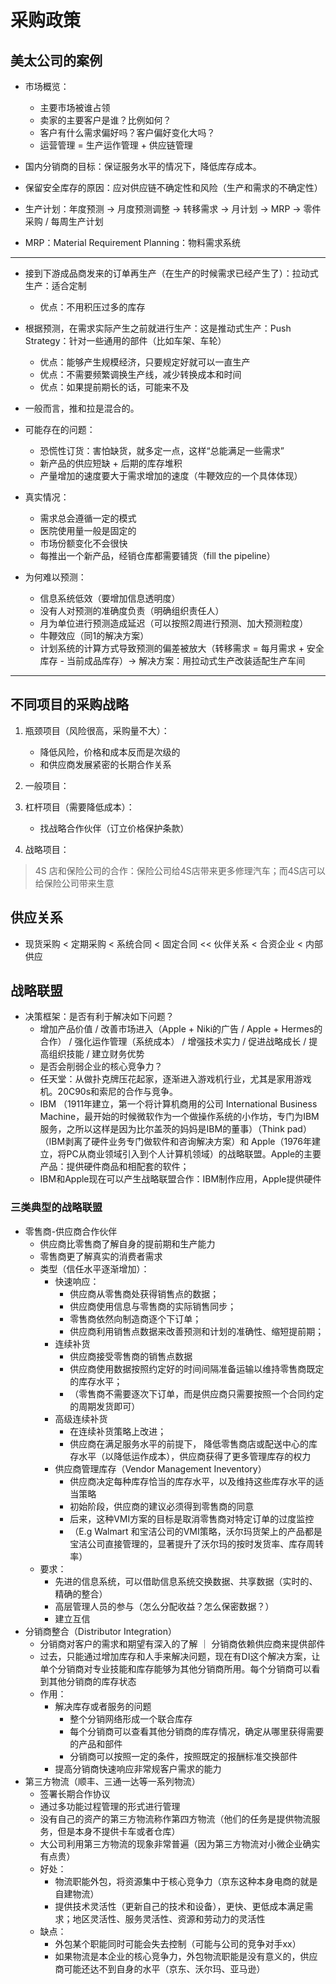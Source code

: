 # 采购政策


## 美太公司的案例

- 市场概览：
    - 主要市场被谁占领
    - 卖家的主要客户是谁？比例如何？
    - 客户有什么需求偏好吗？客户偏好变化大吗？
    - 运营管理 = 生产运作管理 + 供应链管理


- 国内分销商的目标：保证服务水平的情况下，降低库存成本。
- 保留安全库存的原因：应对供应链不确定性和风险（生产和需求的不确定性）
- 生产计划：年度预测 -> 月度预测调整 -> 转移需求 -> 月计划 -> MRP -> 零件采购 / 每周生产计划 
- MRP：Material Requirement Planning：物料需求系统

---------------

- 接到下游成品商发来的订单再生产（在生产的时候需求已经产生了）：拉动式生产：适合定制
    - 优点：不用积压过多的库存
- 根据预测，在需求实际产生之前就进行生产：这是推动式生产：Push Strategy：针对一些通用的部件（比如车架、车轮）
    - 优点：能够产生规模经济，只要规定好就可以一直生产
    - 优点：不需要频繁调换生产线，减少转换成本和时间
    - 优点：如果提前期长的话，可能来不及
- 一般而言，推和拉是混合的。


- 可能存在的问题：
    - 恐慌性订货：害怕缺货，就多定一点，这样“总能满足一些需求”
    - 新产品的供应短缺 + 后期的库存堆积
    - 产量增加的速度要大于需求增加的速度（牛鞭效应的一个具体体现）

- 真实情况：
    - 需求总会遵循一定的模式
    - 医院使用量一般是固定的
    - 市场份额变化不会很快
    - 每推出一个新产品，经销仓库都需要铺货（fill the pipeline）

- 为何难以预测：
    - 信息系统低效（要增加信息透明度）
    - 没有人对预测的准确度负责（明确组织责任人）
    - 月为单位进行预测造成延迟（可以按照2周进行预测、加大预测粒度）
    - 牛鞭效应（同1的解决方案）
    - 计划系统的计算方式导致预测的偏差被放大（转移需求 = 每月需求 + 安全库存 - 当前成品库存）-> 解决方案：用拉动式生产改装适配生产车间



---------------



## 不同项目的采购战略

1. 瓶颈项目（风险很高，采购量不大）：
    - 降低风险，价格和成本反而是次级的
    - 和供应商发展紧密的长期合作关系

2. 一般项目：
3. 杠杆项目（需要降低成本）：
   - 找战略合作伙伴（订立价格保护条款）
4. 战略项目：

> 4S 店和保险公司的合作：保险公司给4S店带来更多修理汽车；而4S店可以给保险公司带来生意


## 供应关系

- 现货采购 < 定期采购 < 系统合同 < 固定合同 << 伙伴关系 < 合资企业 < 内部供应



## 战略联盟

- 决策框架：是否有利于解决如下问题？
    - 增加产品价值 / 改善市场进入（Apple + Niki的广告 / Apple + Hermes的合作） / 强化运作管理（系统成本） / 增强技术实力 / 促进战略成长 / 提高组织技能 / 建立财务优势
    - 是否会削弱企业的核心竞争力？
    - 任天堂：从做扑克牌压花起家，逐渐进入游戏机行业，尤其是家用游戏机。20C90s和索尼的合作与竞争。
    - IBM （1911年建立，第一个将计算机商用的公司 International Business Machine，最开始的时候微软作为一个做操作系统的小作坊，专门为IBM服务，之所以这样是因为比尔盖茨的妈妈是IBM的董事）（Think pad）（IBM剥离了硬件业务专门做软件和咨询解决方案）和 Apple（1976年建立，将PC从商业领域引入到个人计算机领域）的战略联盟。Apple的主要产品：提供硬件商品和相配套的软件；
    - IBM和Apple现在可以产生战略联盟合作：IBM制作应用，Apple提供硬件

### 三类典型的战略联盟

- 零售商-供应商合作伙伴
    - 供应商比零售商了解自身的提前期和生产能力
    - 零售商更了解真实的消费者需求
    - 类型（信任水平逐渐增加）：
        - 快速响应：
            - 供应商从零售商处获得销售点的数据；
            - 供应商使用信息与零售商的实际销售同步；
            - 零售商依然向制造商逐个下订单；
            - 供应商利用销售点数据来改善预测和计划的准确性、缩短提前期；
        - 连续补货
            - 供应商接受零售商的销售点数据
            - 供应商使用数据按照约定好的时间间隔准备运输以维持零售商既定的库存水平；
            - （零售商不需要逐次下订单，而是供应商只需要按照一个合同约定的周期发货即可）
        - 高级连续补货
             - 在连续补货策略上改进；
            - 供应商在满足服务水平的前提下， 降低零售商店或配送中心的库存水平（以降低运作成本），供应商获得了更多管理库存的权力
        - 供应商管理库存（Vendor Management Ineventory）
            - 供应商决定每种库存恰当的库存水平，以及维持这些库存水平的适当策略
            - 初始阶段，供应商的建议必须得到零售商的同意
            - 后来，这种VMI方案的目标是取消零售商对特定订单的过度监控
            - （E.g Walmart 和宝洁公司的VMI策略，沃尔玛货架上的产品都是宝洁公司直接管理的，显著提升了沃尔玛的按时发货率、库存周转率）
    - 要求：
        - 先进的信息系统，可以借助信息系统交换数据、共享数据（实时的、精确的整合）
        - 高层管理人员的参与（怎么分配收益？怎么保密数据？）
        - 建立互信
- 分销商整合（Distributor Integration）
    - 分销商对客户的需求和期望有深入的了解 ｜ 分销商依赖供应商来提供部件
    - 过去，只能通过增加库存和人手来解决问题，现在有DI这个解决方案，让单个分销商对专业技能和库存能够为其他分销商所用。每个分销商可以看到其他分销商的库存状态
    - 作用： 
        - 解决库存或者服务的问题
            - 整个分销网络形成一个联合库存
            - 每个分销商可以查看其他分销商的库存情况，确定从哪里获得需要的产品和部件
            - 分销商可以按照一定的条件，按照既定的报酬标准交换部件
        - 提高分销商快速响应非常规客户需求的能力
- 第三方物流（顺丰、三通一达等一系列物流）
    - 签署长期合作协议
    - 通过多功能过程管理的形式进行管理
    - 没有自己的资产的第三方物流称作第四方物流（他们的任务是提供物流服务，但是本身不提供卡车或者仓库）
    - 大公司利用第三方物流的现象非常普遍（因为第三方物流对小微企业确实有点贵）
    - 好处：
        - 物流职能外包，将资源集中于核心竞争力（京东这种本身电商的就是自建物流）
        - 提供技术灵活性（更新自己的技术和设备），更快、更低成本满足需求；地区灵活性、服务灵活性、资源和劳动力的灵活性
    - 缺点：
        - 外包某个职能同时可能会失去控制（可能与公司的竞争对手xx）
        - 如果物流是本企业的核心竞争力，外包物流职能是没有意义的，供应商可能还达不到自身的水平（京东、沃尔玛、亚马逊）
